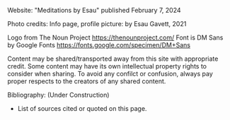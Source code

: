 
Website: "Meditations by Esau" published February 7, 2024

Photo credits: 
Info page, profile picture: by Esau Gavett, 2021

Logo from The Noun Project https://thenounproject.com/
Font is DM Sans by Google Fonts https://fonts.google.com/specimen/DM+Sans

Content may be shared/transported away from this site with appropriate credit. Some content may have its own intellectual property rights to consider when sharing. To avoid any confilct or confusion, always pay proper respects to the creators of any shared content.

Bibliography: (Under Construction)
- List of sources cited or quoted on this page.